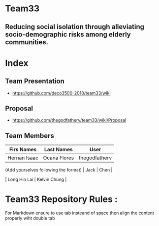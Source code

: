 # Team33 
## Reducing social isolation through alleviating socio-demographic risks among elderly communities.

# Index
## Team Presentation
* https://github.com/deco3500-2018/team33/wiki

## Proposal

* https://github.com/thegodfatherv/team33/wiki/Proposal

## Team Members


| Firs Names  | Last Names  | User          | 
| ----------- |  --------   | ------------  |
|Hernan Isaac | Ocana Flores| thegodfatherv |


(Add yourselves following the format)
| Jack        | Chen        | 

| Long Hin Lai 
| Kelvin Chung  |


# Team33 Repository Rules :

For Markdown ensure to use tab insteand of space then align the content properly wiht double tab


